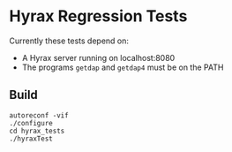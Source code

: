 # Hyrax Regression Tests

Currently these tests depend on:
* A Hyrax server running on localhost:8080
* The programs `getdap` and `getdap4` must be on the PATH

## Build

```
autoreconf -vif
./configure 
cd hyrax_tests
./hyraxTest
```
